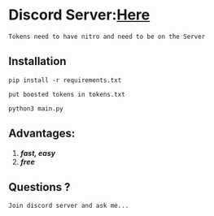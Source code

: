 
# Discord Server:[Here](https://discord.gg/YjcFezTtUe)

```Tokens need to have nitro and need to be on the Server```



## Installation

```pip install -r requirements.txt```

```put boosted tokens in tokens.txt```

```python3 main.py```



## Advantages:

1. ***fast, easy***
2. ***free***


## Questions ?

```Join discord server and ask me...```
